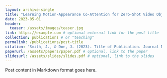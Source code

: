 ```yaml
---
layout: archive-single
title: "Learning Motion-Appearance Co-Attention for Zero-Shot Video Object Segmentation"
date: 2023-05-01
header:
  teaser: /assets/images/teaser.jpg
link: https://example.com # optional external link for the post title
collection: publications # or "teaching"
permalink: /publications/post-title
citation: "Smith, J., & Doe, J. (2023). Title of Publication. Journal Name, 10(2), 1-10."
paperurl: /assets/papers/paper.pdf # optional, link to the paper
slidesurl: /assets/slides/slides.pdf # optional, link to the slides
---
```


Post content in Markdown format goes here.
